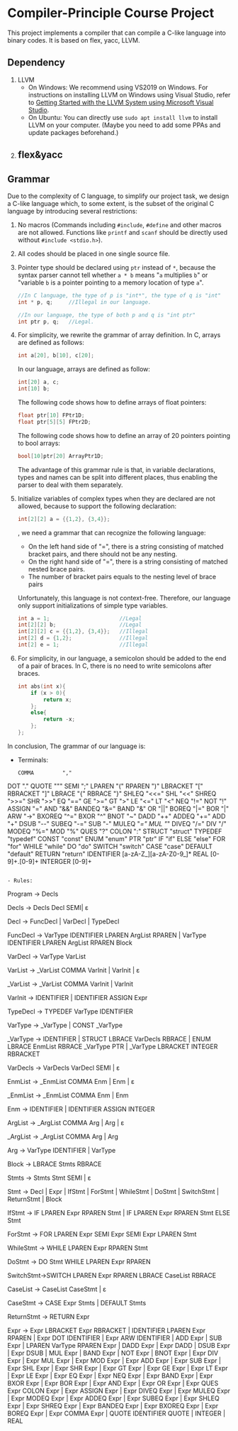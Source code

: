 # Compiler-Principle Course Project

This project implements a compiler that can compile a C-like language into binary codes. It is based on flex, yacc, LLVM.

## Dependency

1. LLVM
    -   On Windows: We recommend using VS2019 on Windows. For instructions on installing LLVM on Windows using Visual Studio, refer to [Getting Started with the LLVM System using Microsoft Visual Studio](https://llvm.org/docs/GettingStartedVS.html).
    -   On Ubuntu: You can directly use `sudo apt install llvm` to install LLVM on your computer. (Maybe you need to add some PPAs and update packages beforehand.)
2. flex&yacc
    -   



## Grammar

Due to the complexity of C language, to simplify our project task, we design a C-like language which, to some extent, is the subset of the original C language by introducing several restrictions:

1. No macros (Commands including `#include`, `#define` and other macros are not allowed. Functions like `printf` and `scanf` should be directly used without `#include <stdio.h>`).

2. All codes should be placed in one single source file.

3. Pointer type should be declared using `ptr` instead of `*`, because the syntax parser cannot tell whether `a * b` means "`a` multiplies `b`" or "variable `b` is a pointer pointing to a memory location of type `a`".

    ```C
    //In C language, the type of p is "int*", the type of q is "int"
    int * p, q;		//Illegal in our language.
    
    //In our language, the type of both p and q is "int ptr"
    int ptr p, q;	//Legal.
    ```

4. For simplicity, we rewrite the grammar of array definition. In C, arrays are defined as follows:

    ```C
    int a[20], b[10], c[20];
    ```

    In our language, arrays are defined as follow:

    ```C
    int[20] a, c;
    int[10] b;
    ```

    The following code shows how to define arrays of float pointers:

    ```C
    float ptr[10] FPtr1D;
    float ptr[5][5] FPtr2D;
    ```

    The following code shows how to define an array of 20 pointers pointing to bool arrays:

    ```C
    bool[10]ptr[20] ArrayPtr1D;
    ```

    The advantage of this grammar rule is that, in variable declarations, types and names can be split into different places, thus enabling the parser to deal with them separately.

5. Initialize variables of complex types when they are declared are not allowed, because to support the following declaration:

    ```C
    int[2][2] a = {{1,2}, {3,4}};
    ```

    , we need a grammar that can recognize the following language:

    -   On the left hand side of "=", there is a string consisting of matched bracket pairs, and there should not be any nesting.
    -   On the right hand side of "=", there is a string consisting of matched nested brace pairs.
    -   The number of bracket pairs equals to the nesting level of brace pairs

    Unfortunately, this language is not context-free. Therefore, our language only support initializations of simple type variables.

    ```C
    int a = 1;						//Legal
    int[2][2] b;					//Legal
    int[2][2] c = {{1,2}, {3,4}};	//Illegal
    int[2] d = {1,2};				//Illegal
    int[2] e = 1;					//Illegal
    ```

6. For simplicity, in our language, a semicolon should be added to the end of a pair of braces. In C, there is no need to write semicolons after braces.

    ```C
    int abs(int x){
    	if (x > 0){
    		return x;
    	};
    	else{
    		return -x;
    	};
    };
    ```

    



In conclusion, The grammar of our language is:

- Terminals:

  ```
  COMMA			","
DOT				"."
QUOTE			"\""
SEMI			";"
LPAREN			"("
RPAREN			")"
LBRACKET		"["
RBRACKET		"]"
LBRACE			"{"
RBRACE			"}"
SHLEQ			"<<="
SHL				"<<"
SHREQ			">>="
SHR				">>"
EQ				"=="
GE				">="
GT				">"
LE				"<="
LT				"<"
NEQ				"!="
NOT				"!"
ASSIGN			"="
AND				"&&"
BANDEQ			"&="
BAND			"&"
OR				"||"
BOREQ			"|="
BOR				"|"
ARW				"->"
BXOREQ			"^="
BXOR			"^"
BNOT			"~"
DADD			"++"
ADDEQ			"+="
ADD				"+"
DSUB			"--"
SUBEQ			"-="
SUB				"-"
MULEQ			"*="
MUL				"*"
DIVEQ			"/="
DIV				"/"
MODEQ			"%="
MOD				"%"
QUES			"?"
COLON			":"
STRUCT			"struct"
TYPEDEF			"typedef"
CONST			"const"
ENUM			"enum"
PTR				"ptr"
IF				"if"
ELSE			"else"
FOR				"for"
WHILE			"while"
DO				"do"
SWITCH			"switch"
CASE			"case"
DEFAULT			"default"
RETURN			"return"
IDENTIFIER		[a-zA-Z_][a-zA-Z0-9_]*
REAL			[0-9]+\.[0-9]+ 
INTERGER		[0-9]+
  
  
  ```

- Rules:

  ```
  Program ->	Decls

Decls ->	Decls Decl SEMI| ε

Decl ->		FuncDecl | VarDecl | TypeDecl

FuncDecl ->	VarType IDENTIFIER LPAREN ArgList RPAREN |
			VarType IDENTIFIER LPAREN ArgList RPAREN Block

VarDecl ->	VarType VarList

VarList ->	_VarList COMMA VarInit | VarInit | ε

_VarList ->	_VarList COMMA VarInit | VarInit

VarInit ->	IDENTIFIER |
			IDENTIFIER ASSIGN Expr

TypeDecl ->	TYPEDEF VarType IDENTIFIER

VarType ->	_VarType |
			CONST _VarType

_VarType ->	IDENTIFIER |
			STRUCT LBRACE VarDecls RBRACE |
			ENUM LBRACE EnmList RBRACE
			_VarType PTR |
			_VarType LBRACKET INTEGER RBRACKET

VarDecls ->	VarDecls VarDecl SEMI | ε

EnmList ->	_EnmList COMMA Enm | Enm | ε

_EnmList ->	_EnmList COMMA Enm | Enm

Enm ->		IDENTIFIER |
			IDENTIFIER ASSIGN INTEGER

ArgList ->	_ArgList COMMA Arg | Arg | ε

_ArgList ->	_ArgList COMMA Arg | Arg

Arg ->		VarType IDENTIFIER | VarType

Block ->	LBRACE Stmts RBRACE

Stmts ->	Stmts Stmt SEMI | ε

Stmt ->		Decl | Expr | IfStmt | ForStmt | WhileStmt | DoStmt | SwitchStmt | ReturnStmt | Block

IfStmt ->	IF LPAREN Expr RPAREN Stmt |
			IF LPAREN Expr RPAREN Stmt ELSE Stmt

ForStmt ->	FOR LPAREN Expr SEMI Expr SEMI Expr LPAREN Stmt

WhileStmt -> WHILE LPAREN Expr RPAREN Stmt

DoStmt ->	DO Stmt WHILE LPAREN Expr RPAREN

SwitchStmt->SWITCH LPAREN Expr RPAREN LBRACE CaseList RBRACE

CaseList ->	CaseList CaseStmt | ε

CaseStmt ->	CASE Expr Stmts | DEFAULT Stmts

ReturnStmt -> RETURN Expr

Expr ->		Expr LBRACKET Expr RBRACKET | 
			IDENTIFIER LPAREN Expr RPAREN | 
			Expr DOT IDENTIFIER |
			Expr ARW IDENTIFIER |
			ADD Expr |
			SUB Expr |
			LPAREN VarType RPAREN Expr |
			DADD Expr |
			Expr DADD |
			DSUB Expr |
			Expr DSUB |
			MUL Expr |
			BAND Expr |
			NOT Expr |
			BNOT Expr |
			Expr DIV Expr |
			Expr MUL Expr |
			Expr MOD Expr |
			Expr ADD Expr |
			Expr SUB Expr |
			Expr SHL Expr |
			Expr SHR Expr |
			Expr GT Expr |
			Expr GE Expr |
			Expr LT Expr |
			Expr LE Expr |
			Expr EQ Expr |
			Expr NEQ Expr |
			Expr BAND Expr |
			Expr BXOR Expr |
			Expr BOR Expr |
			Expr AND Expr |
			Expr OR Expr |
			Expr QUES Expr COLON Expr |
			Expr ASSIGN Expr |
			Expr DIVEQ Expr |
			Expr MULEQ Expr |
			Expr MODEQ Expr |
			Expr ADDEQ Expr |
			Expr SUBEQ Expr |
			Expr SHLEQ Expr |
			Expr SHREQ Expr |
			Expr BANDEQ Expr |
			Expr BXOREQ Expr |
			Expr BOREQ Expr |
			Expr COMMA Expr |
			QUOTE IDENTIFIER QUOTE | 
			INTEGER |
			REAL
  ```

  

